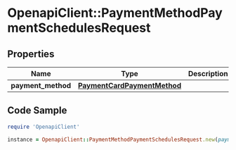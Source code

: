 # OpenapiClient::PaymentMethodPaymentSchedulesRequest

## Properties

Name | Type | Description | Notes
------------ | ------------- | ------------- | -------------
**payment_method** | [**PaymentCardPaymentMethod**](PaymentCardPaymentMethod.md) |  | 

## Code Sample

```ruby
require 'OpenapiClient'

instance = OpenapiClient::PaymentMethodPaymentSchedulesRequest.new(payment_method: null)
```


